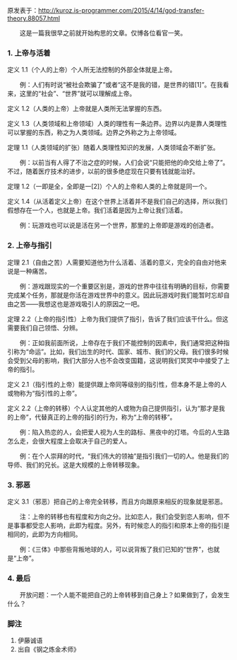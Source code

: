 原发表于：<http://kuroz.is-programmer.com/2015/4/14/god-transfer-theory.88057.html>

　　这是一篇我很早之前就开始构思的文章。仅博各位看官一笑。

### 1. 上帝与活着

定义 1.1（个人的上帝）个人所无法控制的外部全体就是上帝。

　　例：人们有时说“被社会欺骗了”或者“这不是我的错，是世界的错[1]”。在我看来，这里的“社会”、“世界”就可以理解成上帝。

定义 1.2（人类的上帝）上帝就是人类所无法掌握的东西。

定义 1.3（人类领域和上帝领域）人类的理性有一条边界。边界以内是靠人类理性可以掌握的东西，称之为人类领域。边界之外称之为上帝领域。

定理 1.1（人类领域的扩张）随着人类理性知识的发展，人类领域会不断扩张。

　　例：以前当有人得了不治之症的时候，人们会说“只能把他的命交给上帝了”。不过，随着医疗技术的进步，以前的很多绝症现在只要有钱就能治好。

定理 1.2（一即是全，全即是一[2]）个人的上帝和人类的上帝就是同一个。

定义 1.4（从活着定义上帝）在这个世界上活着并不是我们自己的选择，所以我们假想存在一个人，也就是上帝。我们活着是因为上帝让我们活着。

　　例：玩游戏也可以说是活在另一个世界，那里的上帝即是游戏的创造者。

### 2. 上帝与指引

定理 2.1（自由之苦）人需要知道他为什么活着、活着的意义，完全的自由对他来说是一种痛苦。

　　例：游戏跟现实的一个重要区别是，游戏的世界中往往有明确的目标，你需要完成某个任务，那就是你活在游戏世界中的意义。因此玩游戏时我们能暂时忘却自由之苦——我想这也是游戏吸引人的原因之一吧。

定理 2.2（上帝的指引性）上帝为我们提供了指引，告诉了我们应该干什么。但这需要我们自己领悟、分辨。

　　例：正如我前面所说，上帝存在于我们不能控制的因素中，我们通常把这种指引称为“命运”。比如，我们出生的时代、国家、城市、我们的父母。我们很多时候会受到父母的影响，我们大部分人也不会改变国籍，这说明我们冥冥中中接受了上帝的指引。

定义 2.1（指引性的上帝）能提供跟上帝同等级别的指引性，但本身不是上帝的人或物称为“指引性的上帝”。

定义 2.2（上帝的转移）个人认定其他的人或物为自己提供指引，认为“那才是我的上帝”，代替真正的上帝的指引的行为，称为“上帝的转移”。

　　例：陷入热恋的人，会把爱人视为人生的路标、黑夜中的灯塔。今后的人生路怎么走，会很大程度上会取决于自己的爱人。

　　例：在个人崇拜的时代，“我们伟大的领袖”是指引我们一切的人。他是我们的导师、我们的兄长。这是大规模的上帝转移现象。

### 3. 邪恶

定义 3.1（邪恶）把自己的上帝完全转移，而且方向跟原来相反的现象就是邪恶。

　　注：上帝的转移也有程度和方向之分。比如恋人，我们会受到恋人影响，但不是事事都受恋人影响，此即为程度。另外，有时候恋人的指引和原本上帝的指引是相同的，此即为方向相同。

　　例：《三体》中那些背叛地球的人，可以说背叛了我们已知的“世界”，也就是“上帝”。

### 4. 最后

　　开放问题：一个人能不能把自己的上帝转移到自己身上？如果做到了，会发生什么？

### 脚注

1. 伊藤诚语
2. 出自《钢之炼金术师》
